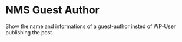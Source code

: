 NMS Guest Author
================

Show the name and informations of a guest-author insted of WP-User publishing the post.
